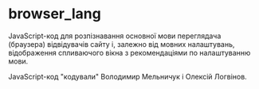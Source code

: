 browser_lang
============

JavaScript-код для розпізнавання основної мови переглядача (браузера) відвідувачів сайту і, залежно від мовних налаштувань, відображення спливаючого вікна з рекомендаціями по налаштуванню мови.

JavaScript-код "кодували" Володимир Мельничук і Олексій Логвінов.